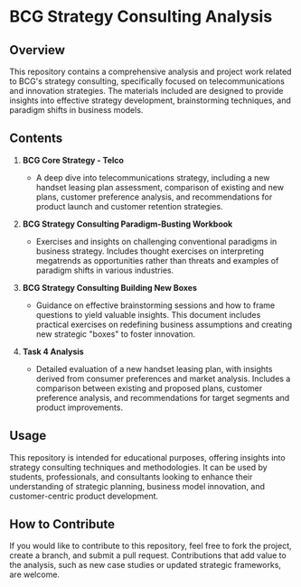 # BCG Strategy Consulting Analysis

## Overview
This repository contains a comprehensive analysis and project work related to BCG's strategy consulting, specifically focused on telecommunications and innovation strategies. The materials included are designed to provide insights into effective strategy development, brainstorming techniques, and paradigm shifts in business models.

## Contents

1. **BCG Core Strategy - Telco**
   - A deep dive into telecommunications strategy, including a new handset leasing plan assessment, comparison of existing and new plans, customer preference analysis, and recommendations for product launch and customer retention strategies.

2. **BCG Strategy Consulting Paradigm-Busting Workbook**
   - Exercises and insights on challenging conventional paradigms in business strategy. Includes thought exercises on interpreting megatrends as opportunities rather than threats and examples of paradigm shifts in various industries.

3. **BCG Strategy Consulting Building New Boxes**
   - Guidance on effective brainstorming sessions and how to frame questions to yield valuable insights. This document includes practical exercises on redefining business assumptions and creating new strategic "boxes" to foster innovation.

4. **Task 4 Analysis**
   - Detailed evaluation of a new handset leasing plan, with insights derived from consumer preferences and market analysis. Includes a comparison between existing and proposed plans, customer preference analysis, and recommendations for target segments and product improvements.

## Usage
This repository is intended for educational purposes, offering insights into strategy consulting techniques and methodologies. It can be used by students, professionals, and consultants looking to enhance their understanding of strategic planning, business model innovation, and customer-centric product development.

## How to Contribute
If you would like to contribute to this repository, feel free to fork the project, create a branch, and submit a pull request. Contributions that add value to the analysis, such as new case studies or updated strategic frameworks, are welcome.


